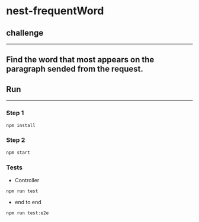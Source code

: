 # nest-frequentWord

## challenge 
---

Find the word that most appears on the paragraph sended from the request.
---

## Run
---
### Step 1

```
npm install
```


### Step 2

```
npm start
```

### Tests
- Controller
```
npm run test
```

- end to end
```
npm run test:e2e
```